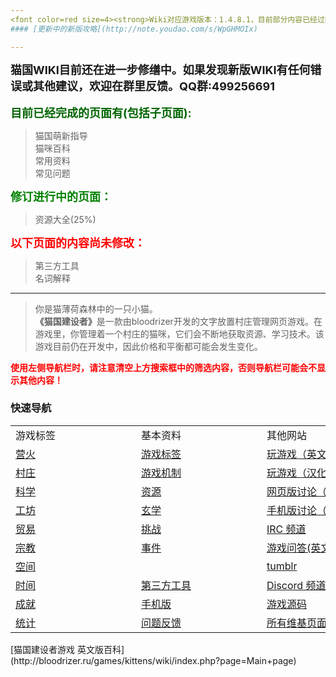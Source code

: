 ```yaml
---
<font color=red size=4><strong>Wiki对应游戏版本：1.4.8.1，目前部分内容已经过时，正在更新中</font></strong><br>
#### [更新中的新版攻略](http://note.youdao.com/s/WpGHMOIx)

---
```

<font size=4><strong>猫国WIKI目前还在进一步修缮中。如果发现新版WIKI有任何错误或其他建议，欢迎在群里反馈。QQ群:499256691</font></strong><br><br>
<font color=darkgreen size=4><strong>目前已经完成的页面有(包括子页面):</font></strong><br>
> 猫国萌新指导<br>
> 猫咪百科<br>
> 常用资料<br>
> 常见问题<br>

<font color=green size=4><strong>修订进行中的页面：</font></strong><br>
> 资源大全(25%)<br>

<font color=red size=4><strong>以下页面的内容尚未修改：</font></strong><br>

> 第三方工具<br>
> 名词解释<br>

---
> 你是猫薄荷森林中的一只小猫。<br>
<strong>《猫国建设者》</strong>是一款由bloodrizer开发的文字放置村庄管理网页游戏。在游戏里，你管理着一个村庄的猫咪，它们会不断地获取资源、学习技术。该游戏目前仍在开发中，因此价格和平衡都可能会发生变化。

<font color=red><strong>使用左侧导航栏时，请注意清空上方搜索框中的筛选内容，否则导航栏可能会不显示其他内容！</font></strong><br>

### 快速导航

<table class="wikitable">
    <tbody>
        <tr>
            <td class="em"><span style="display:block;width:185px">游戏标签</span></td>
	    <td class="em"><span style="display:block;width:185px">基本资料</span></td>
	    <td class="em"><span style="display:block;width:185px">其他网站</span></td>
	    <td class="em"><span style="display:block;width:185px">多语言</span></td>
	</tr>
	<tr>
	    <td><a href="?file=001-猫咪百科/01-建筑物/01-食物生产">营火</a></td>
	    <td><a href="?file=002-常用资料/003-游戏标签">游戏标签</a></td>
            <td><a href="http://bloodrizer.ru/games/kittens/">玩游戏（英文原版）</a></td>
	    <td><a href="http://bloodrizer.ru/games/kittens/wiki/index.php?page=locale-en">英语</a></td>
	</tr>
	<tr>
	    <td><a href="?file=001-猫咪百科/02-村庄">村庄</a></td>
	    <td><a href="?file=002-常用资料/001-游戏机制">游戏机制</a></td>
	    <td><a href="http://likexia.gitee.io/cat-zh/">玩游戏（汉化版）</a></td>
	    <td><a href="http://bloodrizer.ru/games/kittens/wiki/index.php?page=locale-ru">俄语</a></td>
	</tr>
	<tr>
	    <td><a href="?file=001-猫咪百科/03-科学/01-科学">科学</a></td>
	    <td><a href="?file=003-资源大全/005-资源介绍">资源</a></td>
	    <td><a href="https://www.reddit.com/r/kittensgame/">网页版讨论（Reddit）</a></td>
            <td><a href="http://bloodrizer.ru/games/kittens/wiki/index.php?page=locale-ko">韩语</a></td>
	</tr>
	<tr>
	    <td><a href="?file=001-猫咪百科/04-工坊/01-升级">工坊</a></td>
            <td><a href="?file=001-猫咪百科/03-科学/02-玄学#玄学">玄学</a></td>
	    <td><a href="https://www.reddit.com/r/kgmobile/">手机版讨论（Reddit）</a></td>
	    <td><a href="http://bloodrizer.ru/games/kittens/wiki/index.php?page=locale-no">挪威语</a>
	    </td>
	</tr>
	<tr>
	    <td><a href="?file=001-猫咪百科/05-贸易">贸易</a></td>
	    <td><a href="?file=002-常用资料/007-挑战模式">挑战</a></td>
            <td><a href="http://irc.lc/irc.canternet.org/kittensgame/Kitten@@@@" class="external">IRC 频道</a></td>
	    <td><a href="http://bloodrizer.ru/games/kittens/wiki/index.php?page=Deutsch">德语</a></td>
	</tr>
	<tr>
	    <td><a href="?file=001-猫咪百科/06-宗教/001-庙塔">宗教</a></td>
	    <td><a href="?file=002-常用资料/006-事件介绍">事件</a></td>
	    <td><a href="http://gaming.stackexchange.com/tags/kittens-game" class="external">游戏问答(英文)</a></td>
	    <td><a href="http://bloodrizer.ru/games/kittens/wiki/index.php?page=locale-fr">法语</a></td>
	</tr>
	<tr>
	    <td><a href="?file=001-猫咪百科/07-空间/01-地面控制">空间</a></td>
	    <td></td>
	    <td><a href="http://kittensgame.tumblr.com/" class="external">tumblr</a></td>
	    <td><a href="http://bloodrizer.ru/games/kittens/wiki/index.php?page=locale-br">巴西葡萄牙语</a></td>
	</tr>
	<tr>
	    <td><a href="?file=001-猫咪百科/08-时间">时间</a></td>
	    <td><a href="?file=004-第三方工具/01-第三方工具">第三方工具</a></td>
	    <td><a href="https://discord.gg/2arBf9K">Discord 频道</td>
	    <td><a href="http://bloodrizer.ru/games/kittens/wiki/index.php?page=locale-es">西班牙语</a></td>
	</tr>
	<tr>
	    <td><a href="?file=001-猫咪百科/09-成就">成就</a></td>
	    <td><a href="?file=002-常用资料/002-手机版">手机版</a></td>
	    <td><a href="http://bitbucket.org/bloodrizer/kitten-game" class="external">游戏源码</a></td>
	    <td><a href="?file=006-各国语言包/02-简体中文">简体中文</a></td>
	</tr>
	<tr>
	    <td><a href="?file=001-猫咪百科/10-统计">统计</a></td>
	    <td><a href="?file=002-常用资料/004-错误反馈">问题反馈</a></td>
	    <td><a href="http://bloodrizer.ru/games/kittens/wiki/index.php?action=search&amp;query="class="external">所有维基页面(英文)</a></td>
	    <td><a href="http://bloodrizer.ru/games/kittens/wiki/index.php?page=locales">全部语言</a></td>
	</tr>
    </tbody>
</table>
[猫国建设者游戏 英文版百科](http://bloodrizer.ru/games/kittens/wiki/index.php?page=Main+page)

